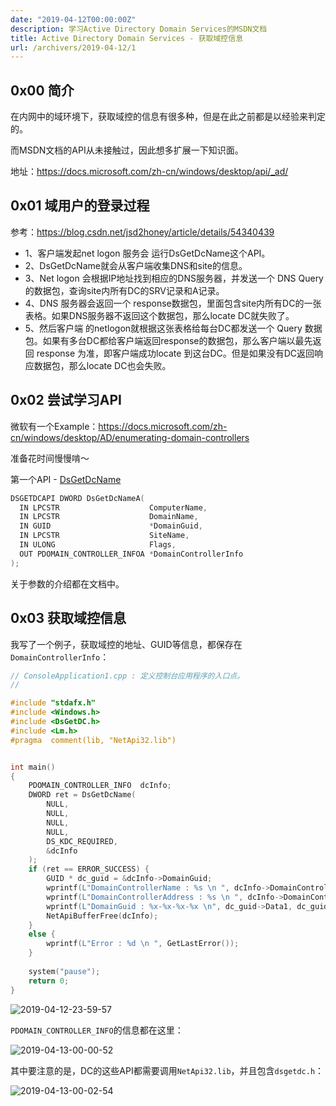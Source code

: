 ```yaml
---
date: "2019-04-12T00:00:00Z"
description: 学习Active Directory Domain Services的MSDN文档
title: Active Directory Domain Services - 获取域控信息
url: /archivers/2019-04-12/1
---
```


## 0x00 简介

在内网中的域环境下，获取域控的信息有很多种，但是在此之前都是以经验来判定的。

而MSDN文档的API从未接触过，因此想多扩展一下知识面。

地址：https://docs.microsoft.com/zh-cn/windows/desktop/api/_ad/


## 0x01 域用户的登录过程

参考：https://blog.csdn.net/jsd2honey/article/details/54340439

* 1、客户端发起net logon 服务会 运行DsGetDcName这个API。
* 2、DsGetDcName就会从客户端收集DNS和site的信息。
* 3、Net logon 会根据IP地址找到相应的DNS服务器，并发送一个 DNS Query的数据包，查询site内所有DC的SRV记录和A记录。
* 4、DNS 服务器会返回一个 response数据包，里面包含site内所有DC的一张表格。如果DNS服务器不返回这个数据包，那么locate DC就失败了。
* 5、然后客户端 的netlogon就根据这张表格给每台DC都发送一个 Query 数据包。如果有多台DC都给客户端返回response的数据包，那么客户端以最先返回 response 为准，即客户端成功locate 到这台DC。但是如果没有DC返回响应数据包，那么locate DC也会失败。


## 0x02 尝试学习API

微软有一个Example：https://docs.microsoft.com/zh-cn/windows/desktop/AD/enumerating-domain-controllers

准备花时间慢慢啃～

第一个API - [DsGetDcName](https://docs.microsoft.com/zh-cn/windows/desktop/api/dsgetdc/nf-dsgetdc-dsgetdcnamea)


```c++
DSGETDCAPI DWORD DsGetDcNameA(
  IN LPCSTR                    ComputerName,
  IN LPCSTR                    DomainName,
  IN GUID                      *DomainGuid,
  IN LPCSTR                    SiteName,
  IN ULONG                     Flags,
  OUT PDOMAIN_CONTROLLER_INFOA *DomainControllerInfo
);
```
关于参数的介绍都在文档中。

## 0x03 获取域控信息

我写了一个例子，获取域控的地址、GUID等信息，都保存在`DomainControllerInfo`：


```c++
// ConsoleApplication1.cpp : 定义控制台应用程序的入口点。
//

#include "stdafx.h"
#include <Windows.h>
#include <DsGetDC.h>
#include <Lm.h>
#pragma  comment(lib, "NetApi32.lib")


int main()
{
	PDOMAIN_CONTROLLER_INFO  dcInfo;
	DWORD ret = DsGetDcName(
		NULL,
		NULL,
		NULL,
		NULL,
		DS_KDC_REQUIRED,
		&dcInfo
	);
	if (ret == ERROR_SUCCESS) {
		GUID * dc_guid = &dcInfo->DomainGuid;
		wprintf(L"DomainControllerName : %s \n ", dcInfo->DomainControllerName);
		wprintf(L"DomainControllerAddress : %s \n ", dcInfo->DomainControllerAddress);
		wprintf(L"DomainGuid : %x-%x-%x-%x \n", dc_guid->Data1, dc_guid->Data2, dc_guid->Data3, dc_guid->Data4);
		NetApiBufferFree(dcInfo);
	}
	else {
		wprintf(L"Error : %d \n ", GetLastError());
	}
	
	system("pause");
    return 0;
}
```

![2019-04-12-23-59-57](https://rvn0xsy.oss-cn-shanghai.aliyuncs.com/84414b6da3036249ed9c62cbc206e120.png)


`PDOMAIN_CONTROLLER_INFO`的信息都在这里：

![2019-04-13-00-00-52](https://rvn0xsy.oss-cn-shanghai.aliyuncs.com/63f25b9226237c40d65babd95b9034c4.png)

其中要注意的是，DC的这些API都需要调用`NetApi32.lib`，并且包含`dsgetdc.h`：

![2019-04-13-00-02-54](https://rvn0xsy.oss-cn-shanghai.aliyuncs.com/ed7cf636866d998261df774629853bac.png)



